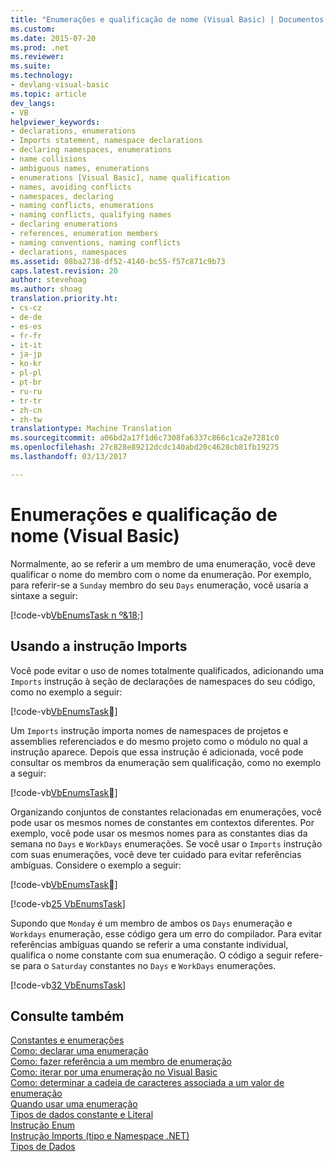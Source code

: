 ```yaml
---
title: "Enumerações e qualificação de nome (Visual Basic) | Documentos do Microsoft"
ms.custom: 
ms.date: 2015-07-20
ms.prod: .net
ms.reviewer: 
ms.suite: 
ms.technology:
- devlang-visual-basic
ms.topic: article
dev_langs:
- VB
helpviewer_keywords:
- declarations, enumerations
- Imports statement, namespace declarations
- declaring namespaces, enumerations
- name collisions
- ambiguous names, enumerations
- enumerations [Visual Basic], name qualification
- names, avoiding conflicts
- namespaces, declaring
- naming conflicts, enumerations
- naming conflicts, qualifying names
- declaring enumerations
- references, enumeration members
- naming conventions, naming conflicts
- declarations, namespaces
ms.assetid: 08ba2738-df52-4140-bc55-f57c871c9b73
caps.latest.revision: 20
author: stevehoag
ms.author: shoag
translation.priority.ht:
- cs-cz
- de-de
- es-es
- fr-fr
- it-it
- ja-jp
- ko-kr
- pl-pl
- pt-br
- ru-ru
- tr-tr
- zh-cn
- zh-tw
translationtype: Machine Translation
ms.sourcegitcommit: a06bd2a17f1d6c7308fa6337c866c1ca2e7281c0
ms.openlocfilehash: 27c828e89212dcdc140abd20c4628cb81fb19275
ms.lasthandoff: 03/13/2017

---
```

# <a name="enumerations-and-name-qualification-visual-basic"></a>Enumerações e qualificação de nome (Visual Basic)
Normalmente, ao se referir a um membro de uma enumeração, você deve qualificar o nome do membro com o nome da enumeração. Por exemplo, para referir-se a `Sunday` membro do seu `Days` enumeração, você usaria a sintaxe a seguir:  
  
 [!code-vb[VbEnumsTask n º&18;](../../../../visual-basic/language-reference/statements/codesnippet/VisualBasic/enumerations-and-name-qualification_1.vb)]  
  
## <a name="using-the-imports-statement"></a>Usando a instrução Imports  
 Você pode evitar o uso de nomes totalmente qualificados, adicionando uma `Imports` instrução à seção de declarações de namespaces do seu código, como no exemplo a seguir:  
  
 [!code-vb[VbEnumsTask&#22;](../../../../visual-basic/language-reference/statements/codesnippet/VisualBasic/enumerations-and-name-qualification_2.vb)]  
  
 Um `Imports` instrução importa nomes de namespaces de projetos e assemblies referenciados e do mesmo projeto como o módulo no qual a instrução aparece. Depois que essa instrução é adicionada, você pode consultar os membros da enumeração sem qualificação, como no exemplo a seguir:  
  
 [!code-vb[VbEnumsTask&#24;](../../../../visual-basic/language-reference/statements/codesnippet/VisualBasic/enumerations-and-name-qualification_3.vb)]  
  
 Organizando conjuntos de constantes relacionadas em enumerações, você pode usar os mesmos nomes de constantes em contextos diferentes. Por exemplo, você pode usar os mesmos nomes para as constantes dias da semana no `Days` e `WorkDays` enumerações. Se você usar o `Imports` instrução com suas enumerações, você deve ter cuidado para evitar referências ambíguas. Considere o exemplo a seguir:  
  
 [!code-vb[VbEnumsTask&#22;](../../../../visual-basic/language-reference/statements/codesnippet/VisualBasic/enumerations-and-name-qualification_2.vb)]  
  
 [!code-vb[25 VbEnumsTask](../../../../visual-basic/language-reference/statements/codesnippet/VisualBasic/enumerations-and-name-qualification_4.vb)]  
  
 Supondo que `Monday` é um membro de ambos os `Days` enumeração e `Workdays` enumeração, esse código gera um erro do compilador. Para evitar referências ambíguas quando se referir a uma constante individual, qualifica o nome constante com sua enumeração. O código a seguir refere-se para o `Saturday` constantes no `Days` e `WorkDays` enumerações.  
  
 [!code-vb[32 VbEnumsTask](../../../../visual-basic/language-reference/statements/codesnippet/VisualBasic/enumerations-and-name-qualification_5.vb)]  
  
## <a name="see-also"></a>Consulte também  
 [Constantes e enumerações](../../../../visual-basic/language-reference/constants-and-enumerations.md)   
 [Como: declarar uma enumeração](../../../../visual-basic/programming-guide/language-features/constants-enums/how-to-declare-enumerations.md)   
 [Como: fazer referência a um membro de enumeração](../../../../visual-basic/programming-guide/language-features/constants-enums/how-to-refer-to-an-enumeration-member.md)   
 [Como: iterar por uma enumeração no Visual Basic](../../../../visual-basic/programming-guide/language-features/constants-enums/how-to-iterate-through-an-enumeration.md)   
 [Como: determinar a cadeia de caracteres associada a um valor de enumeração](../../../../visual-basic/programming-guide/language-features/constants-enums/how-to-determine-the-string-associated-with-an-enumeration-value.md)   
 [Quando usar uma enumeração](../../../../visual-basic/programming-guide/language-features/constants-enums/when-to-use-an-enumeration.md)   
 [Tipos de dados constante e Literal](../../../../visual-basic/programming-guide/language-features/constants-enums/constant-and-literal-data-types.md)   
 [Instrução Enum](../../../../visual-basic/language-reference/statements/enum-statement.md)   
 [Instrução Imports (tipo e Namespace .NET)](../../../../visual-basic/language-reference/statements/imports-statement-net-namespace-and-type.md)   
 [Tipos de Dados](../../../../visual-basic/language-reference/data-types/data-type-summary.md)
